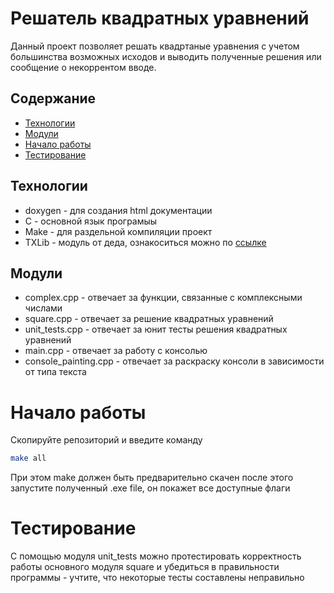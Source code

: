 # Решатель квадратных уравнений
Данный проект позволяет решать квадртаные уравнения с учетом большинства возможных исходов и выводить полученные решения или сообщение о некоррентом вводе.

## Содержание
- [Технологии](#Технологии)
- [Модули](#Модули)
- [Начало работы](#начало-работы)
- [Тестирование](#тестирование)

## Технологии
- doxygen - для создания html документации
- C - основной язык програмыы
- Make - для раздельной компиляции проект
- TXLib - модуль от деда, ознакоситься можно по [ссылке](http://storage.ded32.net.ru/Lib/TX/TXUpdate/Doc/HTML.ru/)

## Модули
- complex.cpp - отвечает за функции, связанные с комплексными числами
- square.cpp - отвечает за решение квадратных уравнений
- unit_tests.cpp - отвечает за юнит тесты решения квадратных уравнений
- main.cpp - отвечает за работу с консолью
- console_painting.cpp - отвечает за раскраску консоли в зависимости от типа текста
# Начало работы
Скопируйте репозиторий и введите команду
```sh
make all
```
При этом make должен быть предварительно скачен
после этого запустите полученный .exe file, он покажет все доступные флаги
# Тестирование
С помощью модуля unit_tests можно протестировать корректность работы основного модуля square и убедиться в правильности программы - учтите, что некоторые тесты составлены неправильно
